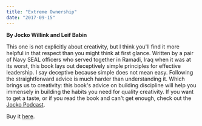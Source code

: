 ```yaml
---
title: "Extreme Ownership"
date: "2017-09-15"
---
```


**By Jocko Willink and Leif Babin**  
  
This one is not explicitly about creativity, but I think you'll find it more helpful in that respect than you might think at first glance. Written by a pair of Navy SEAL officers who served together in Ramadi, Iraq when it was at its worst, this book lays out deceptively simple principles for effective leadership. I say deceptive because simple does not mean easy. Following the straightforward advice is much harder than understanding it. Which brings us to creativity: this book's advice on building discipline will help you immensely in building the habits you need for quality creativity. If you want to get a taste, or if you read the book and can't get enough, check out the [Jocko Podcast](http://jeffrussellcoaching.us15.list-manage.com/track/click?u=df2d4a2d24de687c5851d6fb7&id=d5e1e97557&e=a21731beeb).

Buy it [here](https://smile.amazon.com/Extreme-Ownership-U-S-Navy-SEALs-ebook/dp/B00VE4Y0Z2/ref=sr_1_1?s=digital-text&ie=UTF8&qid=1507241993&sr=1-1&keywords=extreme+ownership).
